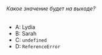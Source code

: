 ###### Какое значение будет на выходе?

-   A: Lydia
-   B: Sarah
-   C: `undefined`
-   D: `ReferenceError`
